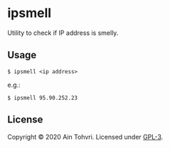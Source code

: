 # ipsmell

Utility to check if IP address is smelly.

## Usage

    $ ipsmell <ip address>

e.g.:

    $ ipsmell 95.90.252.23

## License

Copyright © 2020 Ain Tohvri. Licensed under [GPL-3](https://github.com/ain/ipsmell/blob/main/LICENSE).
